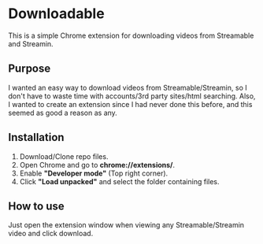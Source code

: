 # Downloadable
This is a simple Chrome extension for downloading videos from Streamable and Streamin.

## Purpose
I wanted an easy way to download videos from Streamable/Streamin, so I don't have to waste time with accounts/3rd party sites/html searching.
Also, I wanted to create an extension since I had never done this before, and this seemed as good a reason as any.

## Installation
1. Download/Clone repo files.
2. Open Chrome and go to **chrome://extensions/**.
3. Enable **"Developer mode"** (Top right corner).
4. Click **"Load unpacked"** and select the folder containing files.

## How to use
Just open the extension window when viewing any Streamable/Streamin video and click download.